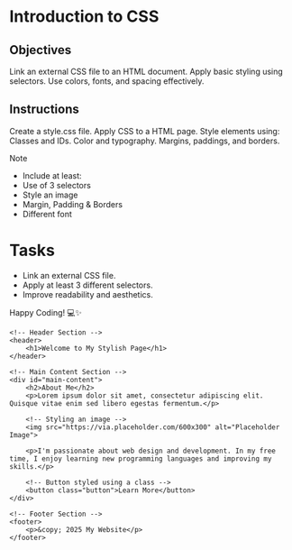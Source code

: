 # Introduction to CSS

## Objectives
Link an external CSS file to an HTML document.
Apply basic styling using selectors.
Use colors, fonts, and spacing effectively.

## Instructions

Create a style.css file.
Apply CSS to a HTML page.
Style elements using:
Classes and IDs.
Color and typography.
Margins, paddings, and borders.

>[!NOTE]
>  - Include at least:
>  - Use of 3 selectors
>  - Style an image
>  - Margin, Padding & Borders
>  - Different font

# Tasks
 - Link an external CSS file.
 - Apply at least 3 different selectors.
 - Improve readability and aesthetics.

Happy Coding! 💻✨

<!DOCTYPE html>
<html lang="en">
<head>
    <meta charset="UTF-8">
    <meta name="viewport" content="width=device-width, initial-scale=1.0">
    <title>Styled Page Example</title>
    <link rel="stylesheet" href="style.css"> <!-- Linking the external CSS file -->
</head>
<body>

    <!-- Header Section -->
    <header>
        <h1>Welcome to My Stylish Page</h1>
    </header>

    <!-- Main Content Section -->
    <div id="main-content">
        <h2>About Me</h2>
        <p>Lorem ipsum dolor sit amet, consectetur adipiscing elit. Quisque vitae enim sed libero egestas fermentum.</p>
        
        <!-- Styling an image -->
        <img src="https://via.placeholder.com/600x300" alt="Placeholder Image">

        <p>I'm passionate about web design and development. In my free time, I enjoy learning new programming languages and improving my skills.</p>

        <!-- Button styled using a class -->
        <button class="button">Learn More</button>
    </div>

    <!-- Footer Section -->
    <footer>
        <p>&copy; 2025 My Website</p>
    </footer>

</body>
</html>

